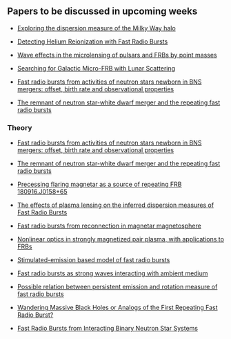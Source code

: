 <h2> Papers to be discussed in upcoming weeks</h2>

* [Exploring the dispersion measure of the Milky Way halo](https://arxiv.org/abs/2001.11105)

* [Detecting Helium Reionization with Fast Radio Bursts](https://arxiv.org/abs/2001.11517)

* [Wave effects in the microlensing of pulsars and FRBs by point masses](https://arxiv.org/abs/2002.01570)

* [Searching for Galactic Micro-FRB with Lunar Scattering](https://arxiv.org/abs/2002.03506)

* [Fast radio bursts from activities of neutron stars newborn in BNS mergers: offset, birth rate and observational properties](https://arxiv.org/abs/2002.03507)

* [The remnant of neutron star-white dwarf merger and the repeating fast radio bursts](https://arxiv.org/abs/2002.03693)

<h3> Theory </h3>

* [Fast radio bursts from activities of neutron stars newborn in BNS mergers: offset, birth rate and observational properties](https://arxiv.org/abs/2002.03507)

* [The remnant of neutron star-white dwarf merger and the repeating fast radio bursts](https://arxiv.org/abs/2002.03693)

* [Precessing flaring magnetar as a source of repeating FRB 180916.J0158+65](https://arxiv.org/abs/2002.04595)

* [The effects of plasma lensing on the inferred dispersion measures of Fast Radio Bursts](https://arxiv.org/abs/2001.02100)

* [Fast radio bursts from reconnection in magnetar magnetosphere](https://arxiv.org/abs/2001.02007)

* [Nonlinear optics in strongly magnetized pair plasma, with applications to FRBs](https://arxiv.org/abs/2001.09210)

* [Stimulated-emission based model of fast radio bursts](https://arxiv.org/abs/2001.10454)

* [Fast radio bursts as strong waves interacting with ambient medium](https://arxiv.org/abs/2001.10758)

* [Possible relation between persistent emission and rotation measure of fast radio bursts](https://arxiv.org/abs/2001.10761)

* [Wandering Massive Black Holes or Analogs of the First Repeating Fast Radio Burst?](https://arxiv.org/abs/2001.02688)

* [Fast Radio Bursts from Interacting Binary Neutron Star Systems](https://arxiv.org/abs/2002.00335)
